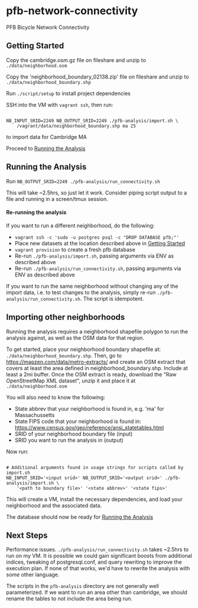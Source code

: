 # pfb-network-connectivity

PFB Bicycle Network Connectivity

## Getting Started

Copy the cambridge.osm.gz file on fileshare and unzip to `./data/neighborhood.osm`

Copy the 'neighborhood_boundary_02138.zip' file on fileshare and unzip to `./data/neighborhood_boundary.shp`

Run `./script/setup` to install project dependencies

SSH into the VM with `vagrant ssh`, then run:
```

NB_INPUT_SRID=2249 NB_OUTPUT_SRID=2249 ./pfb-analysis/import.sh \
    /vagrant/data/neighborhood_boundary.shp ma 25

```
to import data for Cambridge MA

Proceed to [Running the Analysis](#running-the-analysis)


## Running the Analysis

Run `NB_OUTPUT_SRID=2249 ./pfb-analysis/run_connectivity.sh`

This will take ~2.5hrs, so just let it work. Consider piping script output to a file and running in
a screen/tmux session.

#### Re-running the analysis

If you want to run a different neighborhood, do the following:
- `vagrant ssh -c 'sudo -u postgres psql -c "DROP DATABASE pfb;"'`
- Place new datasets at the location described above in [Getting Started](#getting-started)
- `vagrant provision` to create a fresh pfb database
- Re-run `./pfb-analysis/import.sh`, passing arguments via ENV as described above
- Re-run `./pfb-analysis/run_connectivity.sh`, passing arguments via ENV as described above

If you want to run the same neighborhood without changing any of the import data, i.e. to test
changes to the analysis, simply re-run `./pfb-analysis/run_connectivity.sh`. The script is
idempotent.


## Importing other neighborhoods

Running the analysis requires a neighborhood shapefile polygon to run the analysis against,
as well as the OSM data for that region.

To get started, place your neighborhood boundary shapefile at: `./data/neighborhood_boundary.shp`.
Then, go to https://mapzen.com/data/metro-extracts/ and create an OSM extract that covers at least
the area defined in neighborhood_boundary.shp. Include at least a 2mi buffer. Once the OSM extract
is ready, download the "Raw OpenStreetMap XML dataset", unzip it and place it at
`./data/neighborhood.osm`

You will also need to know the following:
- State abbrev that your neighborhood is found in, e.g. 'ma' for Massachussetts
- State FIPS code that your neighborhood is found in: https://www.census.gov/geo/reference/ansi_statetables.html
- SRID of your neighborhood boundary file (input)
- SRID you want to run the analysis in (output)

Now run:
```

# Additional arguments found in usage strings for scripts called by import.sh
NB_INPUT_SRID='<input srid>' NB_OUTPUT_SRID='<output srid>' ./pfb-analysis/import.sh \
    '<path to boundary file>' '<state abbrev>' '<state fips>'

```

This will create a VM, install the necessary dependencies, and load your neighborhood and
the associated data.

The database should now be ready for [Running the Analysis](#running-the-analysis)


## Next Steps

Performance issues. `./pfb-analysis/run_connectivity.sh` takes ~2.5hrs to run on my VM. It is possible
we could gain significant boosts from additional indices, tweaking of postgresql.conf, and query
rewriting to improve the execution plan. If none of that works, we'd have to rewrite the analysis
with some other language.

The scripts in the `pfb-analysis` directory are not generally well parameterized. If we want to
run an area other than cambridge, we should rename the tables to not include the area being run.
